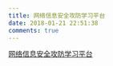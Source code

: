 ```yaml
---
title: 网络信息安全攻防学习平台
date: 2018-01-21 22:51:38
comments: true
---
```

[网络信息安全攻防学习平台](http://hackinglab.cn/)

